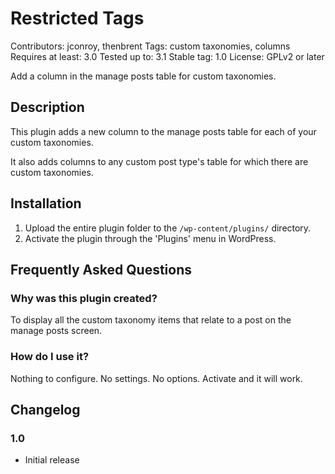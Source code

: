 # Restricted Tags 
Contributors: jconroy, thenbrent
Tags: custom taxonomies, columns
Requires at least: 3.0
Tested up to: 3.1
Stable tag: 1.0
License: GPLv2 or later

Add a column in the manage posts table for custom taxonomies. 

## Description

This plugin adds a new column to the manage posts table for each of your custom taxonomies. 

It also adds columns to any custom post type's table for which there are custom taxonomies.

## Installation

1. Upload the entire plugin folder to the `/wp-content/plugins/` directory.
1. Activate the plugin through the 'Plugins' menu in WordPress.

## Frequently Asked Questions

### Why was this plugin created?

To display all the custom taxonomy items that relate to a post on the manage posts screen. 

### How do I use it?

Nothing to configure. No settings. No options. Activate and it will work. 

## Changelog

### 1.0

* Initial release
